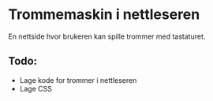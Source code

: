 # Trommemaskin i nettleseren
En nettside hvor brukeren kan spille trommer med tastaturet.

## Todo:
- Lage kode for trommer i nettleseren
- Lage CSS
